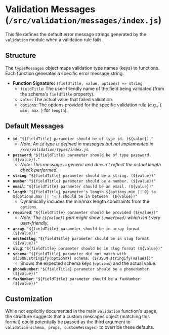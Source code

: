 # Validation Messages (`/src/validation/messages/index.js`)

This file defines the default error message strings generated by the `validation` module when a validation rule fails.

## Structure

The `typesMessages` object maps validation type names (keys) to functions. Each function generates a specific error message string.

-   **Function Signature:** `(fieldTitle, value, options) => string`
    -   `fieldTitle`: The user-friendly name of the field being validated (from the schema's `fieldTitle` property).
    -   `value`: The actual value that failed validation.
    -   `options`: The options provided for the specific validation rule (e.g., `{ min, max }` for `length`).

## Default Messages

-   **`id`**: `"${fieldTitle} parameter should be of type id. (${value})."`
    -   *Note: An `id` type is defined in messages but not implemented in `/src/validation/types/index.js`.*
-   **`password`**: `"${fieldTitle} parameter should be of type password. (${value})."`
    -   *Note: This message is generic and doesn't reflect the actual length check performed.*
-   **`string`**: `"${fieldTitle} parameter should be a string. (${value})"`
-   **`number`**: `"${fieldTitle} parameter should be a number. (${value})"`
-   **`email`**: `"${fieldTitle} parameter should be an email. (${value})"`
-   **`length`**: `"${fieldTitle} parameter's length ${options.min || 0} to ${options.max || '∞'} should be in between. (${value})"`
    -   Dynamically includes the min/max length constraints from the `options`.
-   **`required`**: `"${fieldTitle} parameter should be provided (${value})"`
    -   *Note: The `(${value})` part might show `(undefined)` which isn't very user-friendly.*
-   **`array`**: `"${fieldTitle} parameter should be in array format (${value})"`
-   **`nestedSlug`**: `"${fieldTitle} parameter should be in slug format (${value})"`
-   **`slug`**: `"${fieldTitle} parameter should be in slug format (${value})"`
-   **`schema`**: `"${fieldTitle} parameter did not match with ${JSON.stringify(options)} schema. (${JSON.stringify(value)})"`
    -   Shows the expected schema keys (`options`) and the actual value.
-   **`phoneNumber`**: `"${fieldTitle} parameter should be a phoneNumber (${value})"`
-   **`faxNumber`**: `"${fieldTitle} parameter should be a faxNumber (${value})"`

## Customization

While not explicitly documented in the main `validation` function's usage, the structure suggests that a custom messages object (matching this format) could potentially be passed as the third argument to `validation(schema, props, customMessages)` to override these defaults.